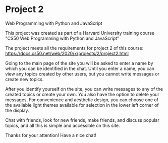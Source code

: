 # Project 2

Web Programming with Python and JavaScript

This project was created as part of a Harvard University training course "CS50 Web Programming with Python and JavaScript"

The project meets all the requirements for project 2 of this course: https://docs.cs50.net/web/2020/x/projects/2/project2.html

Going to the main page of the site you will be asked to enter a name by which you can be identified in the chat. Until you enter a name, you can view any topics created by other users, but you cannot write messages or create new topics.

After you identify yourself on the site, you can write messages to any of the created topics or create your own. You also have the option to delete your messages. For convenience and aesthetic design, you can choose one of the available light themes available for selection in the lower left corner of the display.

Chat with friends, look for new friends, make friends, and discuss popular topics, and all this is simple and accessible on this site.

Thanks for your attention! Have a nice chat!